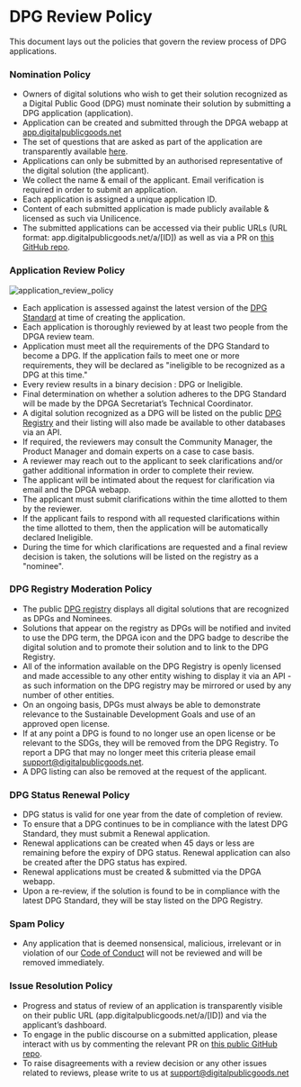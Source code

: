 # DPG Review Policy

This document lays out the policies that govern the review process of DPG applications.

### Nomination Policy
* Owners of digital solutions who wish to get their solution recognized as a Digital Public Good (DPG) must nominate their solution by submitting a DPG application (application).
* Application can be created and submitted through the DPGA webapp at [app.digitalpublicgoods.net](app.digitalpublicgoods.net) 
* The set of questions that are asked as part of the application are transparently available [here](https://github.com/DPGAlliance/DPG-Standard/blob/main/standard-questions.md).
* Applications can only be submitted by an authorised representative of the digital solution (the applicant).
* We collect the name & email of the applicant. Email verification is required in order to submit an application.
* Each application is assigned a unique application ID.
* Content of each submitted application is made publicly available & licensed as such via Unilicence.
* The submitted applications can be accessed via their public URLs (URL format: app.digitalpublicgoods.net/a/[ID]) as well as via a PR on [this GitHub repo](https://github.com/DPGAlliance/publicgoods-candidates/pulls).

### Application Review Policy
![application_review_policy](https://user-images.githubusercontent.com/8824104/201636640-33eb8dde-b7d3-4bac-a0b5-fa0a72d0dd61.gif)

* Each application is assessed against the latest version of the [DPG Standard](https://github.com/DPGAlliance/DPG-Standard/blob/main/standard.md) at time of creating the application.
* Each application is thoroughly reviewed by at least two people from the DPGA review team.
* Application must meet all the requirements of the DPG Standard to become a DPG. If the application fails to meet one or more requirements, they will be declared as "ineligible to be recognized as a DPG at this time."
* Every review results in a binary decision : DPG or Ineligible.
* Final determination on whether a solution adheres to the DPG Standard will be made by the DPGA Secretariat’s Technical Coordinator.
* A digital solution recognized as a DPG will be listed on the public [DPG Registry](https://digitalpublicgoods.net/registry/) and their listing will also made be available to other databases via an API.
* If required, the reviewers may consult the Community Manager, the Product Manager and domain experts on a case to case basis.
* A reviewer may reach out to the applicant to seek clarifications and/or gather additional information in order to complete their review.
* The applicant will be intimated about the request for clarification via email and the DPGA webapp.
* The applicant must submit clarifications within the time allotted to them by the reviewer.
* If the applicant fails to respond with all requested clarifications within the time allotted to them, then the application will be automatically declared Ineligible.
* During the time for which clarifications are requested and a final review decision is taken, the solutions will be listed on the registry as a "nominee".

### DPG Registry Moderation Policy
* The public [DPG registry](https://digitalpublicgoods.net/registry/) displays all digital solutions that are recognized as DPGs and Nominees.
* Solutions that appear on the registry as DPGs will be notified and invited to use the DPG term, the DPGA icon and the DPG badge to describe the digital solution and to promote their solution and to link to the DPG Registry.
* All of the information available on the DPG Registry is openly licensed and made accessible to any other entity wishing to display it via an API - as such information on the DPG registry may be mirrored or used by any number of other entities.
* On an ongoing basis, DPGs must always be able to demonstrate relevance to the Sustainable Development Goals and use of an approved open license.
* If at any point a DPG is found to no longer use an open license or be relevant to the SDGs, they will be removed from the DPG Registry. To report a DPG that may no longer meet this criteria please email support@digitalpublicgoods.net.
* A DPG listing can also be removed at the request of the applicant.


### DPG Status Renewal Policy
* DPG status is valid for one year from the date of completion of review.
* To ensure that a DPG continues to be in compliance with the latest DPG Standard, they must submit a Renewal application.
* Renewal applications can be created when 45 days or less are remaining before the expiry of DPG status. Renewal application can also be created after the DPG status has expired.
* Renewal applications must be created & submitted via the DPGA webapp.
* Upon a re-review, if the solution is found to be in compliance with the latest DPG Standard, they will be stay listed on the DPG Registry.

### Spam Policy
* Any application that is deemed nonsensical, malicious, irrelevant or in violation of our [Code of Conduct](https://github.com/DPGAlliance/DPG-Standard/blob/main/CODE_OF_CONDUCT.md) will not be reviewed and will be removed immediately.

### Issue Resolution Policy
* Progress and status of review of an application is transparently visible on their public URL (app.digitalpublicgoods.net/a/[ID]) and via the applicant’s dashboard.
* To engage in the public discourse on a submitted application, please interact with us by commenting the relevant PR on [this public GitHub repo](https://github.com/DPGAlliance/publicgoods-candidates/pulls).
* To raise disagreements with a review decision or any other issues related to reviews, please write to us at support@digitalpublicgoods.net






